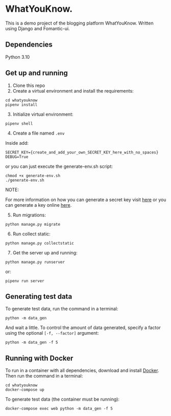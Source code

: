 # WhatYouKnow.

This is a demo project of the blogging platform WhatYouKnow. Written using Django and
Fomantic-ui.

## Dependencies

Python 3.10

## Get up and running

1. Clone this repo
2. Create a virtual environment and install the requirements:

```
cd whatyouknow
pipenv install
```

3. Initialize virtual environment:

```
pipenv shell
```

4. Create a file named `.env`

Inside add:

```
SECRET_KEY={create_and_add_your_own_SECRET_KEY_here_with_no_spaces}
DEBUG=True
```

or you can just execute the generate-env.sh script:

```
chmod +x generate-env.sh
./generate-env.sh
```

NOTE:

For more information on how you can generate a secret key visit [here](https://foxrow.com/generating-django-secret-keys)
or you can generate a key online [here](https://www.miniwebtool.com/django-secret-key-generator/).

5. Run migrations:

```
python manage.py migrate
```

6. Run collect static:

```
python manage.py collectstatic
```

7. Get the server up and running:

```
python manage.py runserver
```

or:

```
pipenv run server
```

## Generating test data

To generate test data, run the command in a terminal:

```
python -m data_gen
```

And wait a little. To control the amount of data generated, specify a factor using the optional `[-f, --factor]` argument:

```
python -m data_gen -f 5
```

## Running with Docker

To run in a container with all dependencies, download and install [Docker](https://www.docker.com/products/docker-desktop). Then run the command in a terminal:

```
cd whatyouknow
docker-compose up
```

To generate test data (the container must be running):

```
docker-compose exec web python -m data_gen -f 5
```
